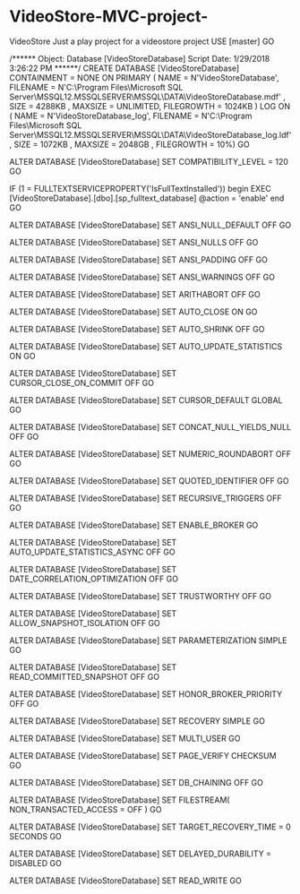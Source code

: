# VideoStore-MVC-project-
VideoStore Just a play project for a videostore project 
USE [master]
GO

/****** Object:  Database [VideoStoreDatabase]    Script Date: 1/29/2018 3:26:22 PM ******/
CREATE DATABASE [VideoStoreDatabase]
 CONTAINMENT = NONE
 ON  PRIMARY 
( NAME = N'VideoStoreDatabase', FILENAME = N'C:\Program Files\Microsoft SQL Server\MSSQL12.MSSQLSERVER\MSSQL\DATA\VideoStoreDatabase.mdf' , SIZE = 4288KB , MAXSIZE = UNLIMITED, FILEGROWTH = 1024KB )
 LOG ON 
( NAME = N'VideoStoreDatabase_log', FILENAME = N'C:\Program Files\Microsoft SQL Server\MSSQL12.MSSQLSERVER\MSSQL\DATA\VideoStoreDatabase_log.ldf' , SIZE = 1072KB , MAXSIZE = 2048GB , FILEGROWTH = 10%)
GO

ALTER DATABASE [VideoStoreDatabase] SET COMPATIBILITY_LEVEL = 120
GO

IF (1 = FULLTEXTSERVICEPROPERTY('IsFullTextInstalled'))
begin
EXEC [VideoStoreDatabase].[dbo].[sp_fulltext_database] @action = 'enable'
end
GO

ALTER DATABASE [VideoStoreDatabase] SET ANSI_NULL_DEFAULT OFF 
GO

ALTER DATABASE [VideoStoreDatabase] SET ANSI_NULLS OFF 
GO

ALTER DATABASE [VideoStoreDatabase] SET ANSI_PADDING OFF 
GO

ALTER DATABASE [VideoStoreDatabase] SET ANSI_WARNINGS OFF 
GO

ALTER DATABASE [VideoStoreDatabase] SET ARITHABORT OFF 
GO

ALTER DATABASE [VideoStoreDatabase] SET AUTO_CLOSE ON 
GO

ALTER DATABASE [VideoStoreDatabase] SET AUTO_SHRINK OFF 
GO

ALTER DATABASE [VideoStoreDatabase] SET AUTO_UPDATE_STATISTICS ON 
GO

ALTER DATABASE [VideoStoreDatabase] SET CURSOR_CLOSE_ON_COMMIT OFF 
GO

ALTER DATABASE [VideoStoreDatabase] SET CURSOR_DEFAULT  GLOBAL 
GO

ALTER DATABASE [VideoStoreDatabase] SET CONCAT_NULL_YIELDS_NULL OFF 
GO

ALTER DATABASE [VideoStoreDatabase] SET NUMERIC_ROUNDABORT OFF 
GO

ALTER DATABASE [VideoStoreDatabase] SET QUOTED_IDENTIFIER OFF 
GO

ALTER DATABASE [VideoStoreDatabase] SET RECURSIVE_TRIGGERS OFF 
GO

ALTER DATABASE [VideoStoreDatabase] SET  ENABLE_BROKER 
GO

ALTER DATABASE [VideoStoreDatabase] SET AUTO_UPDATE_STATISTICS_ASYNC OFF 
GO

ALTER DATABASE [VideoStoreDatabase] SET DATE_CORRELATION_OPTIMIZATION OFF 
GO

ALTER DATABASE [VideoStoreDatabase] SET TRUSTWORTHY OFF 
GO

ALTER DATABASE [VideoStoreDatabase] SET ALLOW_SNAPSHOT_ISOLATION OFF 
GO

ALTER DATABASE [VideoStoreDatabase] SET PARAMETERIZATION SIMPLE 
GO

ALTER DATABASE [VideoStoreDatabase] SET READ_COMMITTED_SNAPSHOT OFF 
GO

ALTER DATABASE [VideoStoreDatabase] SET HONOR_BROKER_PRIORITY OFF 
GO

ALTER DATABASE [VideoStoreDatabase] SET RECOVERY SIMPLE 
GO

ALTER DATABASE [VideoStoreDatabase] SET  MULTI_USER 
GO

ALTER DATABASE [VideoStoreDatabase] SET PAGE_VERIFY CHECKSUM  
GO

ALTER DATABASE [VideoStoreDatabase] SET DB_CHAINING OFF 
GO

ALTER DATABASE [VideoStoreDatabase] SET FILESTREAM( NON_TRANSACTED_ACCESS = OFF ) 
GO

ALTER DATABASE [VideoStoreDatabase] SET TARGET_RECOVERY_TIME = 0 SECONDS 
GO

ALTER DATABASE [VideoStoreDatabase] SET DELAYED_DURABILITY = DISABLED 
GO

ALTER DATABASE [VideoStoreDatabase] SET  READ_WRITE 
GO


